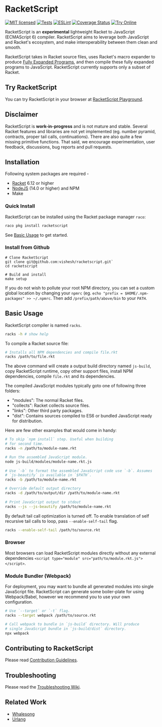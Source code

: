 # RacketScript

[![MIT licensed](https://img.shields.io/badge/license-MIT-blue.svg)](COPYING.md)
[![Tests](https://github.com/vishesh/racketscript/actions/workflows/racket.yml/badge.svg)](https://github.com/vishesh/racketscript/actions/workflows/racket.yml)
[![ESLint](https://github.com/vishesh/racketscript/actions/workflows/node.js.yml/badge.svg)](https://github.com/vishesh/racketscript/actions/workflows/node.js.yml)
[![Coverage Status](https://codecov.io/gh/vishesh/racketscript/coverage.svg?branch=master)](https://codecov.io/gh/vishesh/racketscript?branch=master)
[![Try Online](https://img.shields.io/badge/try_it-online!-ff9900.svg)](http://play.racketscript.org)

RacketScript is an **experimental** lightweight Racket to JavaScript (ECMAScript 6)
compiler. RacketScript aims to leverage both JavaScript and Racket's ecosystem,
and make interoperability between them clean and smooth.

RacketScript takes in Racket source files, uses Racket's macro expander to
produce [Fully Expanded
Programs](https://docs.racket-lang.org/reference/syntax-model.html#%28part._fully-expanded%29),
and then compile these fully expanded programs to JavaScript. RacketScript
currently supports only a subset of Racket.

## Try RacketScript

You can try RacketScript in your browser
at [RacketScript Playground](http://play.racketscript.org).

## Disclaimer

RacketScript is **work-in-progress** and is not mature and stable. Several
Racket features and libraries are not yet implemented (eg. number pyramid,
contracts, proper tail calls, continuations). There are also quite a few missing
primitive functions. That said, we encourage experimentation, user feedback,
discussions, bug reports and pull requests.

## Installation

Following system packages are required -

- [Racket](http://www.racket-lang.org/) 6.12 or higher
- [NodeJS](https://nodejs.org/) (14.0 or higher) and NPM
- Make

### Quick Install

RacketScript can be installed using the Racket package manager `raco`:

```sh
raco pkg install racketscript
```

See [Basic Usage](#basic-usage) to get started.

### Install from Github

```
# Clone RacketScript
git clone git@github.com:vishesh/racketscript.git`
cd racketscript

# Build and install
make setup
```

If you do not wish to pollute your root NPM directory, you can set a
custom global location by changing your `npmrc` (eg.  `echo "prefix =
$HOME/.npm-packages" >> ~/.npmrc`. Then add `/prefix/path/above/bin`
to your `PATH`.

## Basic Usage

RacketScript compiler is named `racks`. 

```sh
racks -h # show help
```
	
To compile a Racket source file:

```sh
# Installs all NPM dependencies and compile file.rkt
racks /path/to/file.rkt
```
	
The above command will create a output build directory named
`js-build`, copy RacketScript runtime, copy other support files,
install NPM dependencies, compile `file.rkt` and its dependencies.

The compiled JavaScript modules typically goto one of following three
folders:

- "modules": The normal Racket files.
- "collects": Racket collects source files.
- "links": Other third party packages.
- "dist": Contains sources compiled to ES6 or bundled JavaScript ready
  for distribution.

Here are few other examples that would come in handy:

```sh
# To skip `npm install` step. Useful when building
# for second time.
racks -n /path/to/module-name.rkt

# Run the assembled JavaScript module.
node js-build/modules/module-name.rkt.js
	
# Use `-b` to format the assembled JavaScript code use `-b`. Assumes
# `js-beautify` is available in `$PATH`.
racks -b /path/to/module-name.rkt

# Override default output directory
racks -d /path/to/output/dir /path/to/module-name.rkt
	
# Print JavaScript output to stdout
racks --js --js-beautify /path/to/module-name.rkt
```
		
By default tail call optimization is turned off. To enable translation
of self recursive tail calls to loop, pass `--enable-self-tail` flag.

```sh
racks --enable-self-tail /path/to/source.rkt
```

### Browser

Most browsers can load RacketScript modules directly without any external
dependencies `<script type="module" src="path/to/module.rkt.js"></script>`.

### Module Bundler (Webpack)

For deployment, you may want to bundle all generated modules into single
JavaScript file. RacketScript can generate some boiler-plate for using
Webpack/Babel, however we recommend you to use your own configuration.

```sh
# Use `--target` or `-t` flag.
racks --target webpack /path/to/source.rkt

# Call webpack to bundle in `js-build` directory. Will produce
# single JavaScript bundle in `js-build/dist` directory.
npx webpack
```

## Contributing to RacketScript

Please read [Contribution Guidelines](CONTRIBUTING.md).

## Troubleshooting

Please read the [Troubleshooting Wiki](https://github.com/vishesh/racketscript/wiki/Troubleshooting).

## Related Work

- [Whalesong](https://github.com/soegaard/whalesong)
- [Urlang](https://github.com/soegaard/urlang)
